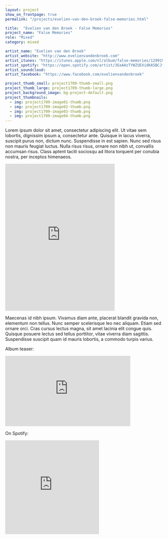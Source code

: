 ```yaml
---
layout: project
show_on_frontpage: true
permalink: "/projects/evelien-van-den-broek-false-memories.html"

title:  "Evelien van den Broek - False Memories"
project_name: "False Memories"
role: "Mixed"
category: mixed

artist_name: "Evelien van den Broek"
artist_website: "http://www.evelienvandenbroek.com"
artist_itunes: "https://itunes.apple.com/nl/album/false-memories/1299193608?l=en"
artist_spotify: "https://open.spotify.com/artist/3EeAAzTYWZUEXidKA5BCJf"
artist_soundcloud: 
artist_facebook: "https://www.facebook.com/evelienvandenbroek"

project_thumb_small: project1709-thumb-small.png
project_thumb_large: project1709-thumb-large.png
project_background_image: bg-project-default.png
project_thumbnails:
  - img: project1709-image01-thumb.png
  - img: project1709-image02-thumb.png
  - img: project1709-image03-thumb.png
  - img: project1709-image04-thumb.png
---
```


Lorem ipsum dolor sit amet, consectetur adipiscing elit. Ut vitae sem lobortis, dignissim ipsum a, consectetur ante. Quisque in lacus viverra, suscipit purus non, dictum nunc. Suspendisse in est sapien. Nunc sed risus non mauris feugiat luctus. Nulla risus risus, ornare non nibh ut, convallis accumsan risus. Class aptent taciti sociosqu ad litora torquent per conubia nostra, per inceptos himenaeos.

<iframe style="border: 0; width: 350px; height: 470px;" src="https://bandcamp.com/EmbeddedPlayer/album=3086864903/size=large/bgcol=ffffff/linkcol=0687f5/tracklist=false/transparent=true/" seamless><a href="http://evelienvandenbroek.bandcamp.com/album/false-memories">False Memories by Evelien van den Broek</a></iframe>

Maecenas id nibh ipsum. Vivamus diam ante, placerat blandit gravida non, elementum non tellus. Nunc semper scelerisque leo nec aliquam. Etiam sed ornare orci. Cras cursus lectus magna, sit amet lacinia elit congue quis. Quisque posuere lectus sed tellus porttitor, vitae viverra diam sagittis. Suspendisse suscipit quam id mauris lobortis, a commodo turpis varius.

Album teaser:
<iframe width="400" height="225" src="https://www.youtube.com/embed/fZX1TvUH9nk?rel=0" frameborder="0" gesture="media" allow="encrypted-media" allowfullscreen></iframe>

On Spotify:
<iframe src="https://open.spotify.com/embed/album/0rxoFQA54Fxuwbf6lMBfKd" width="300" height="300" frameborder="0" allowtransparency="true"></iframe>
